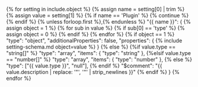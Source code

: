 {% for setting in include.object %}
    {% assign name = setting[0] | trim %}
    {% assign value = setting[1] %}
    {% if name == 'Plugin' %}
        {% continue %}
    {% endif %}
    {% unless forloop.first %},{% endunless %}
    "{{ name }}": {
        {% assign object = 1 %}
        {% for sub in value %}
            {% if sub[0] == 'type' %}
                {% assign object = 0 %}
            {% endif %}
        {% endfor %}
        {% if object == 1 %}
        "type": "object",
        "additionalProperties": false,
        "properties": {
            {% include setting-schema.md object=value %}
        }
        {% else %}
            {%if value.type == "string[]" %}
                "type": "array",
                "items": {
                    "type": "string"
                },
            {%elsif value.type == "number[]" %}
                "type": "array",
                "items": {
                    "type": "number"
                },
            {% else %}
                "type": ["{{ value.type }}", "null"],
            {% endif %}
            "$comment": "{{ value.description | replace: '"', '\"' | strip_newlines }}"
        {% endif %}
    }
{% endfor %}